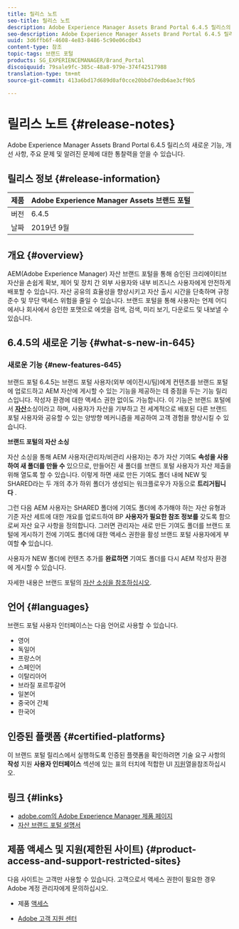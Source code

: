 ```yaml
---
title: 릴리스 노트
seo-title: 릴리스 노트
description: Adobe Experience Manager Assets Brand Portal 6.4.5 릴리스의 기능, 개선 사항, 주요 문제 및 알려진 문제에 대한 통찰력을 얻을 수 있습니다.
seo-description: Adobe Experience Manager Assets Brand Portal 6.4.5 릴리스의 개선 사항, 중요 문제 및 알려진 문제에 대한 통찰력을 얻을 수 있습니다.
uuid: 3d6ffb6f-4608-4e83-8486-5c90e06cdb43
content-type: 참조
topic-tags: 브랜드 포털
products: SG_EXPERIENCEMANAGER/Brand_Portal
discoiquuid: 79sale9fc-385c-48a8-979e-374f42517988
translation-type: tm+mt
source-git-commit: 413a6bd17d689d0af0cce20bbd7dedb6ae3cf9b5

---
```



# 릴리스 노트 {#release-notes}

Adobe Experience Manager Assets Brand Portal 6.4.5 릴리스의 새로운 기능, 개선 사항, 주요 문제 및 알려진 문제에 대한 통찰력을 얻을 수 있습니다.

## 릴리스 정보 {#release-information}

| 제품 | Adobe Experience Manager Assets 브랜드 포털 |
|---|---|
| 버전 | 6.4.5 |
| 날짜 | 2019년 9월 |

## 개요 {#overview}

AEM(Adobe Experience Manager) 자산 브랜드 포털을 통해 승인된 크리에이티브 자산을 손쉽게 확보, 제어 및 장치 간 외부 사용자와 내부 비즈니스 사용자에게 안전하게 배포할 수 있습니다. 자산 공유의 효율성을 향상시키고 자산 출시 시간을 단축하며 규정 준수 및 무단 액세스 위험을 줄일 수 있습니다. 브랜드 포털을 통해 사용자는 언제 어디에서나 회사에서 승인한 포맷으로 에셋을 검색, 검색, 미리 보기, 다운로드 및 내보낼 수 있습니다.

## 6.4.5의 새로운 기능 {#what-s-new-in-645}

### 새로운 기능 {#new-features-645}

브랜드 포털 6.4.5는 브랜드 포털 사용자(외부 에이전시/팀)에게 컨텐츠를 브랜드 포털에 업로드하고 AEM 자산에 게시할 수 있는 기능을 제공하는 데 중점을 두는 기능 릴리스입니다. 작성자 환경에 대한 액세스 권한 없이도 가능합니다. 이 기능은 브랜드 포털에서 **[자산](brand-portal-overiew-using-asset-sourcing.md)**&#x200B;소싱이라고 하며, 사용자가 자산을 기부하고 전 세계적으로 배포된 다른 브랜드 포털 사용자와 공유할 수 있는 양방향 메커니즘을 제공하여 고객 경험을 향상시킬 수 있습니다.

**브랜드 포털의 자산 소싱**

자산 소싱을 통해 AEM 사용자(관리자/비관리 사용자)는 추가 자산 기여도 **속성을 사용하여 새 폴더를 만들 수** 있으므로, 만들어진 새 폴더를 브랜드 포털 사용자가 자산 제출을 위해 열도록 할 수 있습니다. 이렇게 하면 새로 만든 기여도 폴더 내에 NEW 및 SHARED라는 두 개의 추가 하위 폴더가 생성되는 워크플로우가 자동으로 **트리거됩니다** .

그런 다음 AEM 사용자는 SHARED 폴더에 기여도 폴더에 추가해야 하는 자산 유형과 기준 자산 세트에 대한 개요를 업로드하여 BP **사용자가 필요한 참조 정보를** 갖도록 함으로써 자산 요구 사항을 정의합니다. 그러면 관리자는 새로 만든 기여도 폴더를 브랜드 포털에 게시하기 전에 기여도 폴더에 대한 액세스 권한을 활성 브랜드 포털 사용자에게 부여할 **수** 있습니다.

사용자가 NEW 폴더에 컨텐츠 추가를 **완료하면** 기여도 폴더를 다시 AEM 작성자 환경에 게시할 수 있습니다.

자세한 내용은 브랜드 포털의 [자산 소싱을 참조하십시오](brand-portal-asset-sourcing.md).

## 언어 {#languages}

브랜드 포털 사용자 인터페이스는 다음 언어로 사용할 수 있습니다.

* 영어
* 독일어
* 프랑스어
* 스페인어
* 이탈리아어
* 브라질 포르투갈어
* 일본어
* 중국어 간체
* 한국어

## 인증된 플랫폼 {#certified-platforms}

이 브랜드 포털 릴리스에서 실행하도록 인증된 플랫폼을 확인하려면 기술 요구 사항의 **작성** 지원 **사용자 인터페이스** 섹션에 있는 표의 터치에 적합한 UI [지원](https://helpx.adobe.com/experience-manager/6-4/sites/deploying/using/technical-requirements.html)열을참조하십시오.

## 링크 {#links}

* [adobe.com의 Adobe Experience Manager 제품 페이지](http://www.adobe.com/in/marketing-cloud/experience-manager.html)
* [자산 브랜드 포털 설명서](https://helpx.adobe.com/experience-manager/brand-portal/user-guide.html)

## 제품 액세스 및 지원(제한된 사이트) {#product-access-and-support-restricted-sites}

다음 사이트는 고객만 사용할 수 있습니다. 고객으로서 액세스 권한이 필요한 경우 Adobe 계정 관리자에게 문의하십시오.

* [](https://daycare.day.com) 제품 [액세스](https://login.marketing.adobe.com)

* [Adobe 고객 지원 센터](https://helpx.adobe.com/contact.html)

